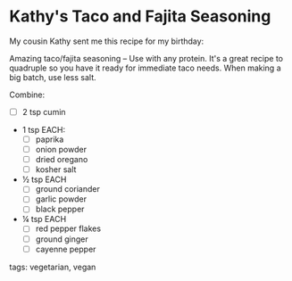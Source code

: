 Kathy's Taco and Fajita Seasoning
=================================

My cousin Kathy sent me this recipe for my birthday:

Amazing taco/fajita seasoning – Use with any protein.  It's a great recipe to quadruple so you have it ready for immediate taco needs. When making a big batch, use less salt.

Combine:

- [ ] 2 tsp cumin
- 1 tsp EACH:
  - [ ] paprika
  - [ ] onion powder
  - [ ] dried oregano
  - [ ] kosher salt
- ½ tsp EACH
  - [ ] ground coriander
  - [ ] garlic powder
  - [ ] black pepper
- ¼ tsp EACH
  - [ ] red pepper flakes
  - [ ] ground ginger
  - [ ] cayenne pepper

tags: vegetarian, vegan
